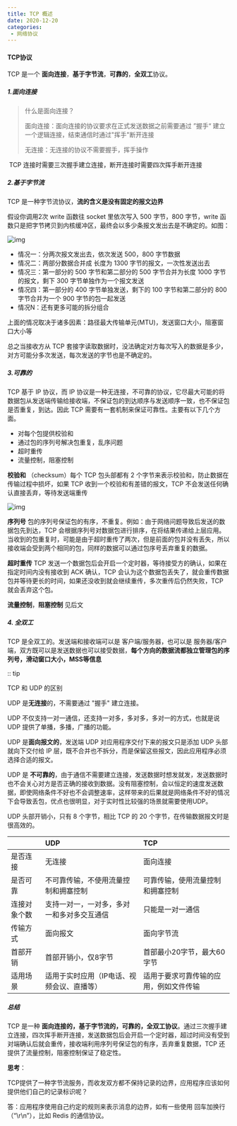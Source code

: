 ```yaml
---
title: TCP 概述
date: 2020-12-20
categories:
 - 网络协议
---
```


#### TCP协议

TCP 是一个 **面向连接**，**基于字节流**，**可靠的**，**全双工**协议。

##### 1.面向连接

> 什么是面向连接？
>
> 面向连接：面向连接的协议要求在正式发送数据之前需要通过 ”握手“ 建立一个逻辑连接，结束通信时通过"挥手"断开连接
>
> 无连接：无连接的协议不需要握手，挥手操作

​	TCP 连接时需要三次握手建立连接，断开连接时需要四次挥手断开连接

##### 2.基于字节流

TCP 是一种字节流协议，**流的含义是没有固定的报文边界**

假设你调用2次 write 函数往 socket 里依次写入 500 字节，800 字节，write 函数只是把字节拷贝到内核缓冲区，最终会以多少条报文发出去是不确定的。如图：

![img](https://user-gold-cdn.xitu.io/2019/3/17/1698a074292fb212?imageslim)

- 情况一：分两次报文发出去，依次发送 500，800 字节数据
- 情况二：两部分数据合并成 长度为 1300 字节的报文，一次性发送出去
- 情况三：第一部分的 500 字节和第二部分的 500 字节合并为长度 1000 字节的报文，剩下 300 字节单独作为一个报文发送
- 情况四：第一部分的 400 字节单独发送，剩下的 100 字节和第二部分的 800 字节合并为一个 900 字节的包一起发送
- 情况N：还有更多可能的拆分组合

上面的情况取决于诸多因素：路径最大传输单元(MTU)，发送窗口大小，阻塞窗口大小等

总之当接收方从 TCP 套接字读取数据时，没法确定对方每次写入的数据是多少，对方可能分多次发送，每次发送的字节也是不确定的。

##### 3.可靠的

TCP 基于 IP 协议，而 IP 协议是一种无连接，不可靠的协议，它尽最大可能的将数据包从发送端传输给接收端，不保证包的到达顺序与发送顺序一致，也不保证包是否重复，到达。因此 TCP 需要有一套机制来保证可靠性。主要有以下几个方面。

- 对每个包提供校验和
- 通过包的序列号解决包重复，乱序问题
- 超时重传
- 流量控制，阻塞控制

**校验和** （checksum）每个 TCP 包头部都有 2 个字节来表示校验和，防止数据在传输过程中损坏，如果 TCP 收到一个校验和有差错的报文，TCP 不会发送任何确认直接丢弃，等待发送端重传

![img](https://user-gold-cdn.xitu.io/2019/10/9/16dafd4097c7d058?imageslim)

**序列号** 包的序列号保证包的有序，不重复。例如：由于网络问题导致后发送的数据包先到达，TCP 会根据序列号对数据包进行排序，在将结果传递给上层应用。当收到的包重复时，可能是由于超时重传了两次，但是前面的包并没有丢失，所以接收端会受到两个相同的包，同样的数据可以通过包序号丢弃重复的数据。

**超时重传** TCP 发送一个数据包后会开启一个定时器，等待接受方的确认，如果在指定时间内没有接收到 ACK 确认，TCP 会认为这个数据包丢失了，就会重传数据包并等待更长的时间，如果还没收到就会继续重传，多次重传后仍然失败，TCP 就会丢弃这个包。

**流量控制**，**阻塞控制**  见后文

##### 4. 全双工

TCP 是全双工的。发送端和接收端可以是 客户端/服务器，也可以是 服务器/客户端，双方既可以是发送数据也可以接受数据，**每个方向的数据流都独立管理包的序列号，滑动窗口大小，MSS等信息**

:: tip

TCP 和 UDP 的区别

UDP 是**无连接**的，不需要通过 "握手" 建立连接。

UDP  不仅支持一对一通信，还支持一对多，多对多，多对一的方式，也就是说 UDP 提供了单播，多播，广播的功能。

UDP 是**面向报文的**，发送端 UDP 对应用程序交付下来的报文只是添加 UDP 头部就向下交付给 IP 层，既不合并也不拆分，而是保留这些报文，因此应用程序必须选择合适的报文。

UDP 是 **不可靠的**，由于通信不需要建立连接，发送数据时想发就发，发送数据时也不会关心对方是否正确的接收到数据。没有阻塞控制，会以恒定的速度发送数据，即使网络条件不好也不会调整速率，这样带来的后果就是网络条件不好的情况下会导致丢包，优点也很明显，对于实时性比较强的场景就需要使用UDP。

UDP 头部开销小，只有 8 个字节，相比 TCP 的 20 个字节，在传输数据报文时是很高效的。



|              | UDP                                        | TCP                                    |
| :----------- | :----------------------------------------- | :------------------------------------- |
| 是否连接     | 无连接                                     | 面向连接                               |
| 是否可靠     | 不可靠传输，不使用流量控制和拥塞控制       | 可靠传输，使用流量控制和拥塞控制       |
| 连接对象个数 | 支持一对一，一对多，多对一和多对多交互通信 | 只能是一对一通信                       |
| 传输方式     | 面向报文                                   | 面向字节流                             |
| 首部开销     | 首部开销小，仅8字节                        | 首部最小20字节，最大60字节             |
| 适用场景     | 适用于实时应用（IP电话、视频会议、直播等） | 适用于要求可靠传输的应用，例如文件传输 |

##### 总结

TCP 是一种 **面向连接的，基于字节流的，可靠的，全双工协议**。通过三次握手建立连接，四次挥手断开连接，发送数据包后会开启一个定时器，超过时间没有受到对端确认后就会重传，接收端利用序列号保证包的有序，丢弃重复数据，TCP 还提供了流量控制，阻塞控制保证了稳定性。

**思考**：

TCP提供了一种字节流服务，而收发双方都不保持记录的边界，应用程序应该如何提供他们自己的记录标识呢？

 答：应用程序使用自己约定的规则来表示消息的边界，如有一些使用 回车加换行 （“\r\n”），比如 Redis 的通信协议。